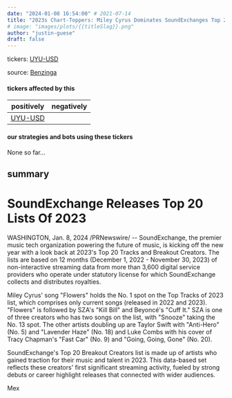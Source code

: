 ```yaml
---
date: "2024-01-08 16:54:00" # 2021-07-14
title: "2023s Chart-Toppers: Miley Cyrus Dominates SoundExchanges Top 20, Peso Pluma Soars as Breakout Creator"
# image: "images/plots/{{titleSlag}}.png"
author: "justin-guese"
draft: false
---
```

tickers: <a href='https://finance.yahoo.com/quote/UYU-USD' target='_blank'>UYU-USD</a> 

source: <a href='https://www.prnewswire.com/news-releases/soundexchange-releases-top-20-lists-of-2023-302028744.html' target='_blank'>Benzinga</a>

#### tickers affected by this

| positively | negatively |
|------------|------------
| <a href='https://finance.yahoo.com/quote/UYU-USD' target='_blank'>UYU-USD</a> |  |

#### our strategies and bots using these tickers

None so far...

## summary

# SoundExchange Releases Top 20 Lists Of 2023

WASHINGTON, Jan. 8, 2024 /PRNewswire/ -- SoundExchange, the premier music tech organization powering the future of music, is kicking off the new year with a look back at 2023's Top 20 Tracks and Breakout Creators. The lists are based on 12 months (December 1, 2022 - November 30, 2023) of non-interactive streaming data from more than 3,600 digital service providers who operate under statutory license for which SoundExchange collects and distributes royalties.

Miley Cyrus' song "Flowers" holds the No. 1 spot on the Top Tracks of 2023 list, which comprises only current songs (released in 2022 and 2023). "Flowers" is followed by SZA's "Kill Bill" and Beyoncé's "Cuff It." SZA is one of three creators who has two songs on the list, with "Snooze" taking the No. 13 spot. The other artists doubling up are Taylor Swift with "Anti-Hero" (No. 5) and "Lavender Haze" (No. 18) and Luke Combs with his cover of Tracy Chapman's "Fast Car" (No. 9) and "Going, Going, Gone" (No. 20).

SoundExchange's Top 20 Breakout Creators list is made up of artists who gained traction for their music and talent in 2023. This data-based set reflects these creators' first significant streaming activity, fueled by strong debuts or career highlight releases that connected with wider audiences.

Mex